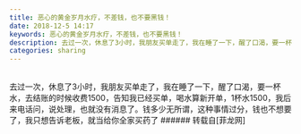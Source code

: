 ```yaml
---
title: 恶心的黄金岁月水疗，不差钱，也不要黑钱！
date: 2018-12-5 14:17
keywords: 恶心的黄金岁月水疗，不差钱，也不要黑钱！
description: 去过一次，休息了3小时，我朋友买单走了，我在睡了一下，醒了口渴，要一杯水，去结账的时候收费1500，告知我已经买单，喝水算新开单，1杯水1500，我后来电话问，说处理，也就没有消息了。钱多少无所谓，这种事情过分，钱也不想要了，我只想告诉老板，就当给你全家买药了
categories: sharing
---
```

<td class="t_f" id="postmessage_2412334">

<br/>
去过一次，休息了3小时，我朋友买单走了，我在睡了一下，醒了口渴，要一杯水，去结账的时候收费1500，告知我已经买单，喝水算新开单，1杯水1500，我后来电话问，说处理，也就没有消息了。钱多少无所谓，这种事情过分，钱也不想要了，我只想告诉老板，就当给你全家买药了</td>
###### 转载自[菲龙网]
